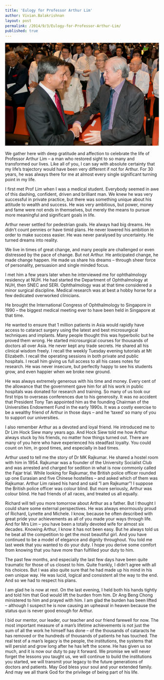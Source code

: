 ```yaml
---
title: 'Eulogy for Professor Arthur Lim'
author: Vivian.Balakrishnan
layout: post
permalink: /2014/9/3/Eulogy-for-Professor-Arthur-Lim/
published: true
---
```

![](/wp-content/uploads/2014/01/DS6A0310.jpeg)

<p>We gather here with deep gratitude and affection to celebrate the life of Professor Arthur Lim – a man who restored sight to so many and transformed our lives. Like all of you, I can say with absolute certainty that my life’s trajectory would have been very different if not for Arthur. For 30 years, he was always there for me at almost every single significant turning point in my life.</p>

I first met Prof Lim when I was a medical student. Everybody seemed in awe of this dashing, confident, driven and brilliant man. We knew he was very successful in private practice, but there was something unique about his attitude to wealth and success. He was very ambitious, but power, money and fame were not ends in themselves, but merely the means to pursue more meaningful and significant goals in life.

Arthur never settled for pedestrian goals. He always had big dreams. He didn’t count pennies or have timid plans. He never lowered his ambition in order to make success easier. He was never paralysed by uncertainty. He turned dreams into reality.

We live in times of great change, and many people are challenged or even distressed by the pace of change. But not Arthur. He anticipated change, he made change happen. He made us share his dreams – through sheer force of personality, persuasion and single minded focus.

I met him a few years later when he interviewed me for ophthalmology residency at NUH. He had started the Department of Ophthalmology at NUH, then SNEC and SERI. Ophthalmology was at that time considered a minor surgical discipline. Medical research was at best a hobby horse for a few dedicated overworked clinicians.

He brought the International Congress of Ophthalmology to Singapore in 1990 – the biggest medical meeting ever to have been held in Singapore at that time.

He wanted to ensure that 1 million patients in Asia would rapidly have access to cataract surgery using the latest and best microsurgical techniques and implants. Many people thought this was hyperbolic but he proved them wrong. He started microsurgical courses for thousands of doctors all over Asia. He never kept any trade secrets. He shared all his clinical wisdom freely. I recall the weekly Tuesday evening tutorials at Mt Elizabeth. I recall the operating sessions in both private and public hospitals. I recall him giving us full access to all his cases notes for research. He was never insecure, but perfectly happy to see his students grow, and even happier when we broke new ground.

He was always extremely generous with his time and money. Every cent of the allowance that the government gave him for all his work in public hospitals was donated for research and training. So many of us took our first trips to overseas conferences due to his generosity. It was no accident that President Tony Tan appointed him as the founding Chairman of the Universities Endowment Fund in the early 1990s. It was a costly exercise to be a wealthy friend of Arthur in those days – and he ‘taxed’ so many of you to support our universities.

I also remember Arthur as a devoted and loyal friend. He introduced me to Dr Lim Hock Siew many years ago. And Hock Siew told me how Arthur always stuck by his friends, no matter how things turned out. There are many of you here who have experienced his steadfast loyalty. You could count on him, in good times, and especially in bad times.

Arthur used to tell me the story of Dr MK Rajkumar. He shared a hostel room with him in 1954. Rajkumar was a founder of the University Socialist Club and was arrested and charged for sedition in what is now commonly called the Fajar trial. While looking for Rajkumar, the British police officer rounded up one Eurasian and five Chinese hostelites – and asked which of them was Rajkumar. Arthur Lim raised his hand and said “I am Rajkumar”! I suppose the British police officer was colour blind. But more seriously, Arthur was colour blind. He had friends of all races, and treated us all equally.

Richard will tell you more tomorrow about Arthur as a father. But I thought I could share some external perspectives. He was always enormously proud of Richard, Lynette and Michele. I know, because he often described with great pride your achievements as all of you made your ways through life. And for Mrs Lim – you have been a totally devoted wife for almost six decades. Knowing Arthur, I know it has not been easy. But he always told us he beat all the competition to get the most beautiful girl. And you have continued to be a model of elegance and dignity throughout. You told me last week that you wanted to do your duty. I hope you derive some comfort from knowing that you have more than fulfilled your duty to him.

The past few months, and especially the last few days have been quite traumatic for those of us closest to him. Quite frankly, I didn’t agree with all his choices. But I was also quite sure that he had made up his mind in his own unique way. He was lucid, logical and consistent all the way to the end. And so we had to respect his plans.

I am glad he is now at rest. On the last evening, I held both his hands tightly and told him that God would lift the burden from him. Dr Ang Beng Chong ministered to him and prayed with him. I am glad the burden has been lifted – although I suspect he is now causing an upheaval in heaven because the status quo is never good enough for Arthur.

I bid our mentor, our leader, our teacher and our friend farewell for now. The most important measure of a man’s lifetime achievements is not just the sum of all the work he himself has done – of the thousands of cataracts he has removed or the hundreds of thousands of patients he has touched. The real test of a man’s legacy is the people, the institutions, the systems that will persist and grow long after he has left the scene. He has given us so much, and it is now our duty to pay it forward. We promise we will never forget the lessons you taught us, we will continue to build the institutions you started, we will transmit your legacy to the future generations of doctors and patients. May God bless your soul and your extended family. And may we all thank God for the privilege of being part of his life.

